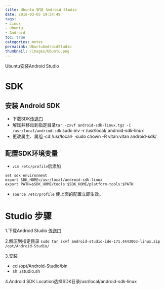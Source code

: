 ```yaml
---
title: Ubuntu 安装 Android Studio
date: 2018-03-05 19:54:49
tags:
- Linux
- Ubuntu
- Android
toc: true
categories: notes
permalink: UbuntuAndroidStudio
thumbnail: /images/Ubuntu.png
---
```


Ubuntu安装Android Studio
<!--more-->

# SDK
## 安装 Android SDK
- 下载SDK[传送门](https://developer.android.com/studio/index.html?hl=zh-cn)
- 解压并移动到指定目录`tar -zxvf android-sdk-linux.tgz -C /usr/local/andriod-sdk`
sudo mv -r /usr/local/ android-sdk-linux
- 更改属主、属组
 ·cd /usr/local/·
 ·sudo chown -R vitan:vitan android-sdk/
 
## 配置SDK环境变量
- `vim /etc/profile`后添加

```
set sdk environment
export SDK_HOME=/usr/local/android-sdk-linux
export PATH=$SDK_HOME/tools:$SDK_HOME/platform-tools:$PATH
```
- `source /etc/profile` 使上面的配置立即生效。


# Studio 步骤
1.下载Android Studio [传送门](http://www.android-studio.org/)

2.解压到指定目录
`sudo tar zxvf android-studio-ide-171.4443003-linux.zip /opt/Android-Studio/`

3.安装
- cd /opt/Android-Studio/bin
- sh ./studio.sh

4.Android SDK Location选择SDK目录/usr/local/android-sdk-linux
